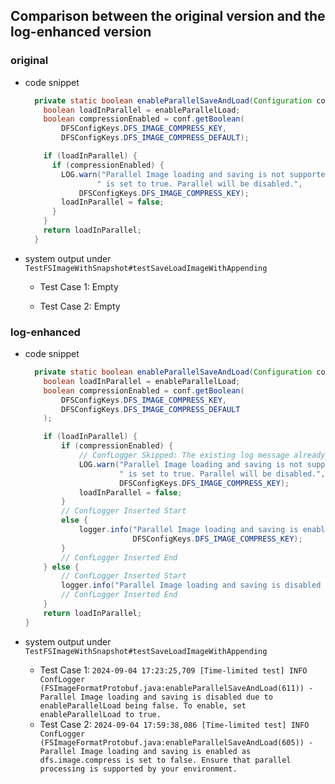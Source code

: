 ## Comparison between the original version and the log-enhanced version

### **original**

- code snippet

    ```java
      private static boolean enableParallelSaveAndLoad(Configuration conf) {
        boolean loadInParallel = enableParallelLoad;
        boolean compressionEnabled = conf.getBoolean(
            DFSConfigKeys.DFS_IMAGE_COMPRESS_KEY,
            DFSConfigKeys.DFS_IMAGE_COMPRESS_DEFAULT);
    
        if (loadInParallel) {
          if (compressionEnabled) {
            LOG.warn("Parallel Image loading and saving is not supported when {}" +
                    " is set to true. Parallel will be disabled.",
                DFSConfigKeys.DFS_IMAGE_COMPRESS_KEY);
            loadInParallel = false;
          }
        }
        return loadInParallel;
      }
    ```
    
- system output under `TestFSImageWithSnapshot#testSaveLoadImageWithAppending`
  - Test Case 1: Empty
  
  - Test Case 2: Empty
  
    



### log-enhanced

- code snippet

    ```java
      private static boolean enableParallelSaveAndLoad(Configuration conf) {
        boolean loadInParallel = enableParallelLoad;
        boolean compressionEnabled = conf.getBoolean(
            DFSConfigKeys.DFS_IMAGE_COMPRESS_KEY,
            DFSConfigKeys.DFS_IMAGE_COMPRESS_DEFAULT
        );
    
        if (loadInParallel) {
            if (compressionEnabled) {
                // ConfLogger Skipped: The existing log message already contains configuration parameter key and value information.
                LOG.warn("Parallel Image loading and saving is not supported when {}" +
                         " is set to true. Parallel will be disabled.",
                         DFSConfigKeys.DFS_IMAGE_COMPRESS_KEY);
                loadInParallel = false;
            }
            // ConfLogger Inserted Start
            else {
                logger.info("Parallel Image loading and saving is enabled as {} is set to false. Ensure that parallel processing is supported by your environment.",
                            DFSConfigKeys.DFS_IMAGE_COMPRESS_KEY);
            }
            // ConfLogger Inserted End
        } else {
            // ConfLogger Inserted Start
            logger.info("Parallel Image loading and saving is disabled due to enableParallelLoad being false. To enable, set enableParallelLoad to true.");
            // ConfLogger Inserted End
        }
        return loadInParallel;
    }
    ```
    
- system output under `TestFSImageWithSnapshot#testSaveLoadImageWithAppending`

  - Test Case 1: ``2024-09-04 17:23:25,709 [Time-limited test] INFO  ConfLogger (FSImageFormatProtobuf.java:enableParallelSaveAndLoad(611)) - Parallel Image loading and saving is disabled due to enableParallelLoad being false. To enable, set enableParallelLoad to true.``
  - Test Case 2: `2024-09-04 17:59:38,086 [Time-limited test] INFO  ConfLogger (FSImageFormatProtobuf.java:enableParallelSaveAndLoad(605)) - Parallel Image loading and saving is enabled as dfs.image.compress is set to false. Ensure that parallel processing is supported by your environment.`


